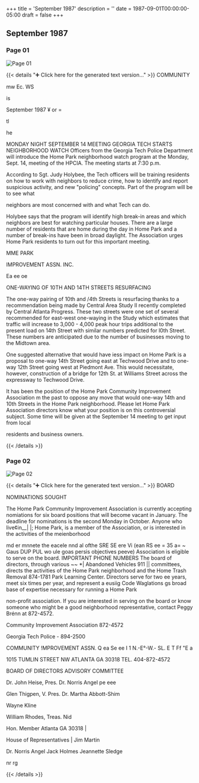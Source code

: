+++
title = 'September 1987'
description = ''
date = 1987-09-01T00:00:00-05:00
draft = false
+++

## September 1987


### Page 01

![Page 01](/1987-09_01.jpg)

{{< details "➕ Click here for the generated text version..." >}}
COMMUNITY

mw Ec. WS

is

September 1987 ¥ or =

tl

he

MONDAY NIGHT
SEPTEMBER 14 MEETING
GEORGIA TECH STARTS
NEIGHBORHOOD WATCH
Officers from the Georgia Tech Police
Department will introduce the Home Park
neighborhood watch program at the Monday,
Sept. 14, meeting of the HPCIA. The meeting
starts at 7:30 p.m.

According to Sgt. Judy Holybee, the Tech
officers will be training residents on how to work
with neighbors to reduce crime, how to identify
and report suspicious activity, and new "policing"
concepts. Part of the program will be to see what

neighbors are most concerned with and what
Tech can do.

Holybee says that the program will identify high
break-in areas and which neighbors are best for
watching particular houses. There are a large
number of residents that are home during the day
in Home Park and a number of break-ins have
been in broad daylight. The Association urges
Home Park residents to turn out for this
important meeting.

MME PARK

IMPROVEMENT ASSN. INC.

Ea ee oe

ONE-WAYING OF 10TH AND
14TH STREETS RESURFACING

The one-way pairing of 10th and /4th Streets is
resurfacing thanks to a recommendation being
made by Central Area Study II recently
completed by Central Atlanta Progress. These
two streets were one set of several recommended
for east-west one-waying in the Study which
estimates that traffic will increase to 3,000 - 4,000
peak hour trips additional to the present load on
14th Street with similar numbers predicted for
l0th Street. These numbers are anticipated due
to the number of businesses moving to the
Midtown area.

One suggested alternative that would have iess
impact on Home Park is a proposal to one-way
14th Street going east at Techwood Drive and to
one-way 12th Street going west at Piedmont Ave.
This would necessitate, however, construction of
a bridge for 12th St. at Williams Street across the
expressway to Techwood Drive.

It has been the position of the Home Park
Community Improvement Association m the past
to oppose any move that would one-way 14th and
10th Streets in the Home Park neighborhood.
Please let Home Park Association directors
know what your position is on this controversial
subject. Some time will be given at the
September 14 meeting to get input from local

residents and business owners.


{{< /details >}}




### Page 02

![Page 02](/1987-09_02.jpg)

{{< details "➕ Click here for the generated text version..." >}}
BOARD

NOMINATIONS SOUGHT

The Home Park Community Improvement
Association is currently accepting nomiations for
six board positions that will become vacant in
January. The deadline for nominations is the
second Monday in October. Anyone who live¢in__| |;
Home Park, is a member of the Association, or is
interested in the activities of the meienborhood

md er mnnete the eacele nnd al ofthe SRE SE ere Vi (ean RS ee = 35 a= ~
Gaus DUP PUL wo ule goas persis objectives peeve)
Association is eligible to serve on the board. IMPORTANT
PHONE NUMBERS
The board of directors, through various ~~ *| Abandoned Vehicles 911 ||
committees, directs the activities
of the Home Park neighborhood and the Home Trash Removal 874-1781
Park Learning Center. Directors serve for two ee
years, meet six times per year, and represent a eusiig Code Waglations gs
broad base of expertise necessary for running a Home Park

non-profit association. If you are interested in
serving on the board or know someone who
might be a good neighborhood representative,
contact Peggy Brénn at 872-4572.

Community Improvement Association 872-4572

Georgia Tech Police - 894-2500

COMMUNITY !MPROVEMENT ASSN. Q ea Se ee
I 1
N.-E°-W.- SL. E T Ff "E a

1015 TUMLIN STREET NW ATLANTA GA 30318 TEL. 404-872-4572

BOARD OF DIRECTORS ADVISORY COMMITTEE

Dr. John Heise, Pres. Dr. Norris Angel pe eee

Glen Thigpen, V. Pres. Dr. Martha Abbott-Shim

Wayne Kline

William Rhodes, Treas. Nid

Hon. Member Atlanta GA 30318 |

House of Representatives |
Jim Martin

Dr. Norris Angel
Jack Holmes
Jeannette Sledge

nr rg

{{< /details >}}



